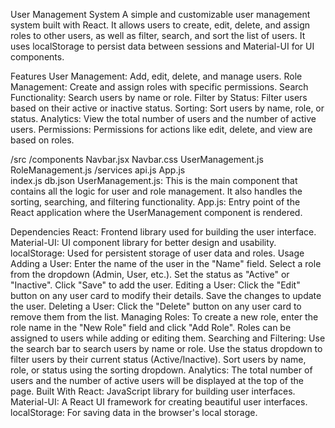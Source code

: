 User Management System
A simple and customizable user management system built with React. It allows users to create, edit, delete, and assign roles to other users, as well as filter, search, and sort the list of users. It uses localStorage to persist data between sessions and Material-UI for UI components.

Features
User Management: Add, edit, delete, and manage users.
Role Management: Create and assign roles with specific permissions.
Search Functionality: Search users by name or role.
Filter by Status: Filter users based on their active or inactive status.
Sorting: Sort users by name, role, or status.
Analytics: View the total number of users and the number of active users.
Permissions: Permissions for actions like edit, delete, and view are based on roles.

/src
  /components
    Navbar.jsx
    Navbar.css
    UserManagement.js
    RoleManagement.js
 /services
    api.js
 App.js               
index.js
db.json
UserManagement.js: This is the main component that contains all the logic for user and role management. It also handles the sorting, searching, and filtering functionality.
App.js: Entry point of the React application where the UserManagement component is rendered.  


Dependencies
React: Frontend library used for building the user interface.
Material-UI: UI component library for better design and usability.
localStorage: Used for persistent storage of user data and roles.
Usage
Adding a User:
Enter the name of the user in the "Name" field.
Select a role from the dropdown (Admin, User, etc.).
Set the status as "Active" or "Inactive".
Click "Save" to add the user.
Editing a User:
Click the "Edit" button on any user card to modify their details.
Save the changes to update the user.
Deleting a User:
Click the "Delete" button on any user card to remove them from the list.
Managing Roles:
To create a new role, enter the role name in the "New Role" field and click "Add Role".
Roles can be assigned to users while adding or editing them.
Searching and Filtering:
Use the search bar to search users by name or role.
Use the status dropdown to filter users by their current status (Active/Inactive).
Sort users by name, role, or status using the sorting dropdown.
Analytics:
The total number of users and the number of active users will be displayed at the top of the page.
Built With
React: JavaScript library for building user interfaces.
Material-UI: A React UI framework for creating beautiful user interfaces.
localStorage: For saving data in the browser's local storage.
